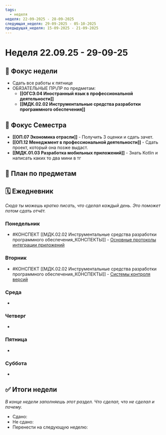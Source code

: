 ```yaml
---
tags:
  - неделя
неделя: 22-09-2025 - 28-09-2025
следующая_неделя: 29-09-2025 - 05-10-2025
предыдущая_неделя: 15-09-2025 - 21-09-2025
---
```

# Неделя 22.09.25 - 29-09-25

## 🎯 Фокус недели
- Сдать все работы к пятнице
- ОБЯЗАТЕЛЬНЫЕ ПР\ЛР по предметам:
	- **[[ОГСЭ.04 Иностранный язык в профессиональной деятельности]]**
	- **[[МДК.02.02 Инструментальные средства разработки программного обеспечения]]**


## 🎯 Фокус Семестра
- **[[ОП.07 Экономика отрасли]]** - Получить 3 оценки и сдать зачет.
- **[[ОП.12 Менеджмент в профессиональной деятельности]]** - Сдать проект, который она позже выдаст.
- **[[МДК.01.03 Разработка мобильных приложений]]** - Знать Kotlin и написать каких то два мини в тг
## 📝 План по предметам


## 🗓 Ежедневник
*Сюда ты можешь кратко писать, что сделал каждый день. Это поможет потом сдать отчёт.*

### Понедельник
-  #КОНСПЕКТ [[МДК.02.02 Инструментальные средства разработки программного обеспечения_КОНСПЕКТЫ]] - [Основные протоколы интеграции приложений](https://storage14.eljur.ru/storage/06ae97f84e11badd5272deeebdf06f7d?filename=%D0%9E%D1%81%D0%BD%D0%BE%D0%B2%D0%BD%D1%8B%D0%B5+%D0%BF%D1%80%D0%BE%D1%82%D0%BE%D0%BA%D0%BE%D0%BB%D1%8B+%D0%B8%D0%BD%D1%82%D0%B5%D0%B3%D1%80%D0%B0%D1%86%D0%B8%D0%B8+%D0%BF%D1%80%D0%B8%D0%BB%D0%BE%D0%B6%D0%B5%D0%BD%D0%B8%D0%B9.docx&domain=kmpo)
### Вторник
-  #КОНСПЕКТ [[МДК.02.02 Инструментальные средства разработки программного обеспечения_КОНСПЕКТЫ]] - [Системы контроля версий](https://storage14.eljur.ru/storage/ee31ae88fe2ca27a4abae4a5b5789388?filename=%D0%A1%D0%B8%D1%81%D1%82%D0%B5%D0%BC%D1%8B+%D0%BA%D0%BE%D0%BD%D1%82%D1%80%D0%BE%D0%BB%D1%8F+%D0%B2%D0%B5%D1%80%D1%81%D0%B8%D0%B9.pptx&domain=kmpo)
### Среда
- 
### Четверг
- 
### Пятница
- 
### Суббота
- 


## ✅ Итоги недели
*В конце недели заполняешь этот раздел. Что сделал, что не сделал и почему.*

- Сдано:
- Не сдано:
- Перенести на следующую неделю: